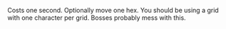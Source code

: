 Costs one second. Optionally move one hex. You should be using a grid with one character per grid. Bosses probably mess with this.